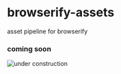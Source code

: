 # browserify-assets

asset pipeline for browserify

### coming soon
![under construction](http://www.oocities.org/graphickid/3d-workl.gif)